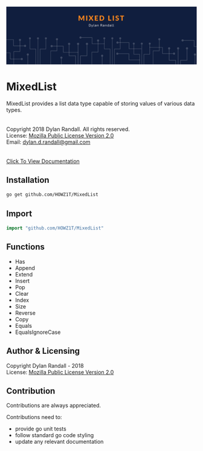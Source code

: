 ![mixed list image](mixed.png)

# MixedList
MixedList provides a list data type capable of storing values of various data types.
<br><br><br>
Copyright 2018 Dylan Randall. All rights reserved.<br>
License: [Mozilla Public License Version 2.0](LICENSE)<br>
Email: [dylan.d.randall@gmail.com](mailto:dylan.d.randall@gmail.com)
<br><br><br>
[Click To View Documentation](https://godoc.org/github.com/HOWZ1T/MixedList)

## Installation
```bash
go get github.com/HOWZ1T/MixedList
```

## Import
```go
import "github.com/HOWZ1T/MixedList"
```

## Functions
- Has
- Append
- Extend
- Insert
- Pop
- Clear
- Index
- Size
- Reverse
- Copy
- Equals
- EqualsIgnoreCase

## Author & Licensing
 Copyright Dylan Randall - 2018<br>
 License: [Mozilla Public License Version 2.0](README.md)

## Contribution
 Contributions are always appreciated.<br>
 
 Contributions need to:
  - provide go unit tests
  - follow standard go code styling
  - update any relevant documentation
